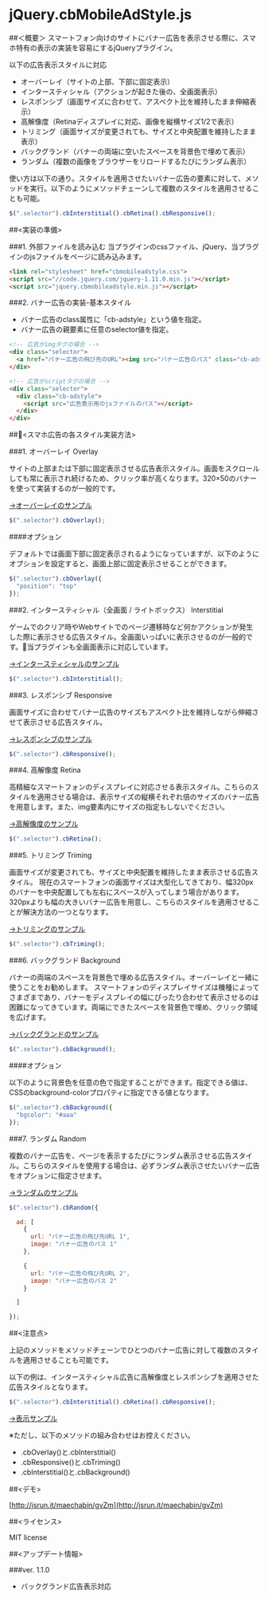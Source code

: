# jQuery.cbMobileAdStyle.js

##＜概要＞
スマートフォン向けのサイトにバナー広告を表示させる際に、スマホ特有の表示の実装を容易にするjQueryプラグイン。

以下の広告表示スタイルに対応

  - オーバーレイ（サイトの上部、下部に固定表示）
  - インタースティシャル（アクションが起きた後の、全画面表示）
  - レスポンシブ（画面サイズに合わせて、アスペクト比を維持したまま伸縮表示）
  - 高解像度（Retinaディスプレイに対応、画像を縦横サイズ1/2で表示）
  - トリミング（画面サイズが変更されても、サイズと中央配置を維持したまま表示）
  - バックグランド（バナーの両端に空いたスペースを背景色で埋めて表示）
  - ランダム（複数の画像をブラウザーをリロードするたびにランダム表示）

使い方は以下の通り。スタイルを適用させたいバナー広告の要素に対して、メソッドを実行。以下のようにメソッドチェーンして複数のスタイルを適用させることも可能。
```js
$(".selector").cbInterstitial().cbRetina().cbResponsive();
```

##<実装の準備>

###1. 外部ファイルを読み込む
当プラグインのcssファイル、jQuery、当プラグインのjsファイルをページに読み込みます。
```html
<link rel="stylesheet" href="cbmobileadstyle.css">
<script src="//code.jquery.com/jquery-1.11.0.min.js"></script>
<script src="jquery.cbmobileadstyle.min.js"></script>
```

###2. バナー広告の実装-基本スタイル

  - バナー広告のclass属性に「cb-adstyle」という値を指定。
  - バナー広告の親要素に任意のselector値を指定。

```html
<!-- 広告がimgタグの場合 -->
<div class="selector">
  <a href="バナー広告の飛び先のURL"><img src="バナー広告のパス" class="cb-adstyle"></a>
</div>
```

```html
<!-- 広告がscriptタグの場合 -->
<div class="selector">
  <div class="cb-adstyle">
    <script src="広告表示用のjsファイルのパス"></script>
  </div>
</div>
```

##<スマホ広告の各スタイル実装方法>

###1. オーバーレイ Overlay

サイトの上部または下部に固定表示させる広告表示スタイル。画面をスクロールしても常に表示され続けるため、クリック率が高くなります。320×50のバナーを使って実装するのが一般的です。

[→オーバーレイのサンプル](http://jsrun.it/maechabin/fO2S)

```js
$(".selector").cbOverlay();
```

####オプション

デフォルトでは画面下部に固定表示されるようになっていますが、以下のようにオプションを設定すると、画面上部に固定表示させることができます。

```js
$(".selector").cbOverlay({
  "position": "top"
});
```

###2. インタースティシャル（全画面 / ライトボックス） Interstitial

ゲームでのクリア時やWebサイトでのページ遷移時など何かアクションが発生した際に表示させる広告スタイル。全画面いっぱいに表示させるのが一般的です。当プラグインも全画面表示に対応しています。

[→インタースティシャルのサンプル](http://jsrun.it/maechabin/awaV)

```js
$(".selector").cbInterstitial();
```


###3. レスポンシブ Responsive

画面サイズに合わせてバナー広告のサイズもアスペクト比を維持しながら伸縮させて表示させる広告スタイル。

[→レスポンシブのサンプル](http://jsrun.it/maechabin/yjvd)

```js
$(".selector").cbResponsive();
```


###4. 高解像度 Retina

高精細なスマートフォンのディスプレイに対応させる表示スタイル。こちらのスタイルを適用させる場合は、表示サイズの縦横それぞれ倍のサイズのバナー広告を用意します。また、img要素内にサイズの指定もしないでください。

[→高解像度のサンプル](http://jsrun.it/maechabin/r3ic)

```js
$(".selector").cbRetina();
```

###5. トリミング Triming

画面サイズが変更されても、サイズと中央配置を維持したまま表示させる広告スタイル。
現在のスマートフォンの画面サイズは大型化してきており、幅320pxのバナーを中央配置しても左右にスペースが入ってしまう場合があります。320pxよりも幅の大きいバナー広告を用意し、こちらのスタイルを適用させることが解決方法の一つとなります。

[→トリミングのサンプル](http://jsrun.it/maechabin/yJdT)

```js
$(".selector").cbTriming();
```

###6. バックグランド Background

バナーの両端のスペースを背景色で埋める広告スタイル。オーバーレイと一緒に使うことをお勧めします。
スマートフォンのディスプレイサイズは機種によってさまざまであり、バナーをディスプレイの幅にぴったり合わせて表示させるのは困難になってきています。両端にできたスペースを背景色で埋め、クリック領域を広げます。

[→バックグランドのサンプル](http://jsrun.it/maechabin/4Pthv)

```js
$(".selector").cbBackground();
```

####オプション

以下のように背景色を任意の色で指定することができます。指定できる値は、CSSのbackground-colorプロパティに指定できる値となります。
```js
$(".selector").cbBackground({
  "bgcolor": "#aaa"
});
```

###7. ランダム Random

複数のバナー広告を、ページを表示するたびにランダム表示させる広告スタイル。こちらのスタイルを使用する場合は、必ずランダム表示させたいバナー広告をオプションに指定させます。

[→ランダムのサンプル](http://jsrun.it/maechabin/rQit)

```js
$(".selector").cbRandom({

  ad: [
    {
      url: "バナー広告の飛び先URL 1",
      image: "バナー広告のパス 1"
    },

    {
      url: "バナー広告の飛び先URL 2",
      image: "バナー広告のパス 2"
    }

  ]

});
```

##<注意点>

上記のメソッドをメソッドチェーンでひとつのバナー広告に対して複数のスタイルを適用させることも可能です。

以下の例は、インタースティシャル広告に高解像度とレスポンシブを適用させた広告スタイルとなります。
```js
$(".selector").cbInterstitial().cbRetina().cbResponsive();
```

[→表示サンプル](http://jsrun.it/maechabin/hv4Z)

※ただし、以下のメソッドの組み合わせはお控えください。

- .cbOverlay()と.cbInterstitial()
- .cbResponsive()と.cbTriming()
- .cbInterstitial()と.cbBackground()

##<デモ>

[http://jsrun.it/maechabin/gvZm](http://jsrun.it/maechabin/gvZm)


##<ライセンス>

MIT license

##<アップデート情報>

###ver. 1.1.0
- バックグランド広告表示対応
